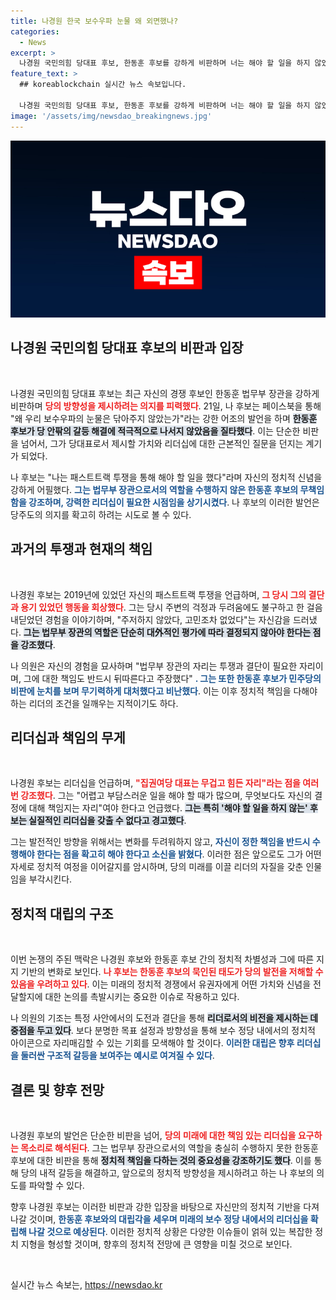 ```yaml
---
title: 나경원 한국 보수우파 눈물 왜 외면했나?
categories:
  - News
excerpt: >
  나경원 국민의힘 당대표 후보, 한동훈 후보를 강하게 비판하며 너는 해야 할 일을 하지 않았다고 주장. 정권과의 싸움 속에서도 흔들림 없는 자신의 정치 철학을 강조, 당의 미래를 위한 강력한 의지를 표명했다. 클릭을 유도하는 찔림 가득한 발언에 귀추가 주목된다!
feature_text: >
  ## koreablockchain 실시간 뉴스 속보입니다.

  나경원 국민의힘 당대표 후보, 한동훈 후보를 강하게 비판하며 너는 해야 할 일을 하지 않았다고 주장. 정권과의 싸움 속에서도 흔들림 없는 자신의 정치 철학을 강조, 당의 미래를 위한 강력한 의지를 표명했다. 클릭을 유도하는 찔림 가득한 발언에 귀추가 주목된다!
image: '/assets/img/newsdao_breakingnews.jpg'
---
```


<p><img src="/assets/img/newsdao_breakingnews.jpg" alt="koreablockchain 속보" /></p>

<h2 data-ke-size="size26">나경원 국민의힘 당대표 후보의 비판과 입장</h2>

<p data-ke-size="size16">&nbsp;</p>

<p data-ke-size="size16">
나경원 국민의힘 당대표 후보는 최근 자신의 경쟁 후보인 한동훈 법무부 장관을 강하게 비판하며 <b><span style="color: #ee2323;">당의 방향성을 제시하려는 의지를 피력했다</span></b>. 21일, 나 후보는 페이스북을 통해 "왜 우리 보수우파의 눈물은 닦아주지 않았는가"라는 강한 어조의 발언을 하며 <b><span style="background-color: #21538527;">한동훈 후보가 당 안팎의 갈등 해결에 적극적으로 나서지 않았음을 질타했다</span></b>. 이는 단순한 비판을 넘어서, 그가 당대표로서 제시할 가치와 리더십에 대한 근본적인 질문을 던지는 계기가 되었다.
</p>

<p data-ke-size="size16">
나 후보는 "나는 패스트트랙 투쟁을 통해 해야 할 일을 했다"라며 자신의 정치적 신념을 강하게 어필했다. <b><span style="color: #1a5490;">그는 법무부 장관으로서의 역할을 수행하지 않은 한동훈 후보의 무책임함을 강조하며, 강력한 리더십이 필요한 시점임을 상기시켰다</span></b>. 나 후보의 이러한 발언은 당주도의 의지를 확고히 하려는 시도로 볼 수 있다.
</p>

<h2 data-ke-size="size26">과거의 투쟁과 현재의 책임</h2>

<p data-ke-size="size16">&nbsp;</p>

<p data-ke-size="size16">
나경원 후보는 2019년에 있었던 자신의 패스트트랙 투쟁을 언급하며, <b><span style="color: #ee2323;">그 당시 그의 결단과 용기 있었던 행동을 회상했다</span></b>. 그는 당시 주변의 걱정과 두려움에도 불구하고 한 걸음 내딛었던 경험을 이야기하며, "주저하지 않았다, 고민조차 없었다"는 자신감을 드러냈다. <b><span style="background-color: #21538527;">그는 법무부 장관의 역할은 단순히 대外적인 평가에 따라 결정되지 않아야 한다는 점을 강조했다</span></b>.
</p>

<p data-ke-size="size16">
나 의원은 자신의 경험을 묘사하며 "법무부 장관의 자리는 투쟁과 결단이 필요한 자리이며, 그에 대한 책임도 반드시 뒤따른다고 주장했다" <b><span style="color: #1a5490;">. 그는 또한 한동훈 후보가 민주당의 비판에 눈치를 보며 무기력하게 대처했다고 비난했다</span></b>. 이는 이후 정치적 책임을 다해야 하는 리더의 조건을 일깨우는 지적이기도 하다.
</p>

<h2 data-ke-size="size26">리더십과 책임의 무게</h2>

<p data-ke-size="size16">&nbsp;</p>

<p data-ke-size="size16">
나경원 후보는 리더십을 언급하며, <b><span style="color: #ee2323;">"집권여당 대표는 무겁고 힘든 자리"라는 점을 여러 번 강조했다</span></b>. 그는 "어렵고 부담스러운 일을 해야 할 때가 많으며, 무엇보다도 자신의 결정에 대해 책임지는 자리"여야 한다고 언급했다. <b><span style="background-color: #21538527;">그는 특히 '해야 할 일을 하지 않는' 후보는 실질적인 리더십을 갖출 수 없다고 경고했다</span></b>.
</p>

<p data-ke-size="size16">
그는 발전적인 방향을 위해서는 변화를 두려워하지 않고, <b><span style="color: #1a5490;">자신이 정한 책임을 반드시 수행해야 한다는 점을 확고히 해야 한다고 소신을 밝혔다</span></b>. 이러한 점은 앞으로도 그가 어떤 자세로 정치적 여정을 이어갈지를 암시하며, 당의 미래를 이끌 리더의 자질을 갖춘 인물임을 부각시킨다.
</p>

<h2 data-ke-size="size26">정치적 대립의 구조</h2>

<p data-ke-size="size16">&nbsp;</p>

<p data-ke-size="size16">
이번 논쟁의 주된 맥락은 나경원 후보와 한동훈 후보 간의 정치적 차별성과 그에 따른 지지 기반의 변화로 보인다. <b><span style="color: #ee2323;">나 후보는 한동훈 후보의 묵인된 태도가 당의 발전을 저해할 수 있음을 우려하고 있다</span></b>. 이는 미래의 정치적 경쟁에서 유권자에게 어떤 가치와 신념을 전달할지에 대한 논의를 촉발시키는 중요한 이슈로 작용하고 있다.
</p>

<p data-ke-size="size16">
나 의원의 기조는 특정 사안에서의 도전과 결단을 통해 <b><span style="background-color: #21538527;">리더로서의 비전을 제시하는 데 중점을 두고 있다</span></b>. 보다 분명한 목표 설정과 방향성을 통해 보수 정당 내에서의 정치적 아이콘으로 자리매김할 수 있는 기회를 모색해야 할 것이다. <b><span style="color: #1a5490;">이러한 대립은 향후 리더십을 둘러싼 구조적 갈등을 보여주는 예시로 여겨질 수 있다</span></b>.
</p>

<h2 data-ke-size="size26">결론 및 향후 전망</h2>

<p data-ke-size="size16">&nbsp;</p>

<p data-ke-size="size16">
나경원 후보의 발언은 단순한 비판을 넘어, <b><span style="color: #ee2323;">당의 미래에 대한 책임 있는 리더십을 요구하는 목소리로 해석된다</span></b>. 그는 법무부 장관으로서의 역할을 충실히 수행하지 못한 한동훈 후보에 대한 비판을 통해 <b><span style="background-color: #21538527;">정치적 책임을 다하는 것의 중요성을 강조하기도 했다</span></b>. 이를 통해 당의 내적 갈등을 해결하고, 앞으로의 정치적 방향성을 제시하려고 하는 나 후보의 의도를 파악할 수 있다.
</p>

<p data-ke-size="size16">
향후 나경원 후보는 이러한 비판과 강한 입장을 바탕으로 자신만의 정치적 기반을 다져나갈 것이며, <b><span style="color: #1a5490;">한동훈 후보와의 대립각을 세우며 미래의 보수 정당 내에서의 리더십을 확립해 나갈 것으로 예상된다</span></b>. 이러한 정치적 상황은 다양한 이슈들이 얽혀 있는 복잡한 정치 지형을 형성할 것이며, 향후의 정치적 전망에 큰 영향을 미칠 것으로 보인다.
</p>

<p data-ke-size="size16">&nbsp;</p>
실시간 뉴스 속보는, <a href="https://newsdao.kr" rel="dofollow">https://newsdao.kr</a>


